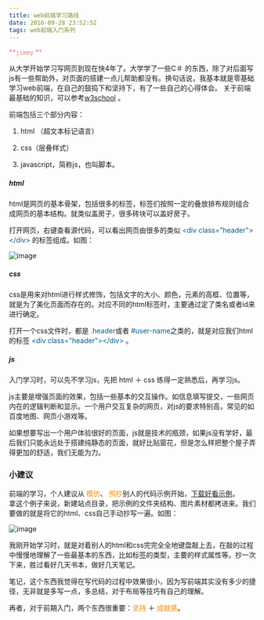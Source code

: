 ```yaml
---
title: web前端学习路线
date: 2016-09-28 23:52:52
tags: web前端入门系列
---
```

 <font color=#e78170>**````jimmy````  **  </font>    
 
从大学开始学习写网页到现在快4年了。大学学了一些C＃ 的东西，除了对后面写js有一些帮助外，对页面的搭建一点儿帮助都没有。换句话说，我基本就是零基础学习web前端，在自己的鼓捣下和坚持下，有了一些自己的心得体会。  关于前端最基础的知识，可以参考[w3school](http://www.w3school.com.cn/html/index.asp)  。

前端包括三个部分内容：  

1. html （超文本标记语言）  

2. css（层叠样式）  

3. javascript，简称js，也叫脚本。   

##### html
html是网页的基本骨架，包括很多的标签，标签们按照一定的叠放排布规则组合成网页的基本结构。就类似盖房子，很多砖块可以盖好房子。    

打开网页，右键查看源代码，可以看出网页由很多的类似<font color="075b8d"> &lt;div class="header"&gt; &lt;/div&gt;</font> 的标签组成。如图：    

![image](http://7xqnxu.com1.z0.glb.clouddn.com/webstudy.png)  

##### css  
css是用来对html进行样式修饰，包括文字的大小、颜色，元素的高框、位置等，就是为了美化页面而存在的。对应不同的html标签时，主要通过定了类名或者id来进行确定。  

打开一个css文件时，都是<font color="075b8d"> \.header</font>或者<font color="075b8d"> \#user-name</font>之类的，就是对应我们html的标签<font color="075b8d"> &lt;div class="header"&gt;&lt;/div&gt;</font> 。

##### js  
入门学习时，可以先不学习js，先把 html ＋ css 练得一定熟悉后，再学习js。    

js主要是增强页面的效果，包括一些基本的交互操作。如信息填写提交，一些网页内在的逻辑判断和显示。一个用户交互复杂的网页，对js的要求特别高，常见的如 百度地图、网页小游戏等。  

如果想要写出一个用户体验很好的页面，js就是技术的瓶颈，如果js没有学好，最后我们只能永远处于搭建纯静态的页面，就好比贴窗花，但是怎么样把整个屋子弄得更加的舒适，我们无能为力。  
  
### 小建议 
 前端的学习，个人建议从<font color="#f38c00"> 模仿</font>、<font color="#f38c00"> 照抄</font>别人的代码示例开始，[下载好看示例](https://pan.baidu.com/s/1i56WF1z)。   
 拿这个例子来说，新建站点目录，把示例的文件夹结构、图片素材都拷进来。我们要做的就是将它的html、css自己手动抄写一遍。如图：    
 
 ![image](http://7xqnxu.com1.z0.glb.clouddn.com/webstudy2.png)
 
我刚开始学习时，就是对着别人的html和css完完全全地键盘敲上去，在敲的过程中慢慢地理解了一些最基本的东西，比如标签的类型，主要的样式属性等。抄一次下来，胜过看好几天书本，做好几天笔记。    
 
笔记，这个东西我觉得在写代码的过程中效果很小，因为写前端其实没有多少的捷径，无非就是多写一点，多总结，对于布局等技巧有自己的理解。  

再者，对于前期入门，两个东西很重要：<font color="#f38c00">坚持 </font>＋ <font color="#f38c00">成就感</font>。